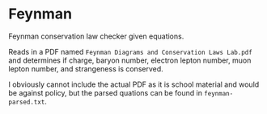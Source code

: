 # Feynman
Feynman conservation law checker given equations.

Reads in a PDF named `Feynman Diagrams and Conservation Laws Lab.pdf` and determines if charge, baryon number, electron lepton number, muon lepton number, and strangeness is conserved. 

I obviously cannot include the actual PDF as it is school material and would be against policy, but the parsed quations can be found in `feynman-parsed.txt`.